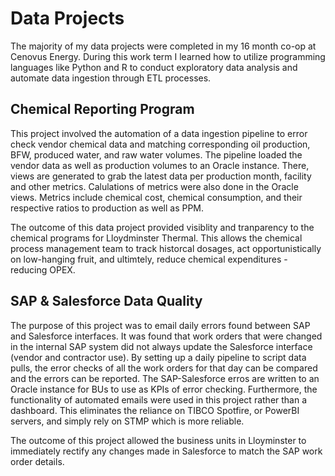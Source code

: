 # Data Projects
The majority of my data projects were completed in my 16 month co-op at Cenovus Energy. During this work term I learned how to utilize programming languages like Python and R to conduct exploratory data analysis and automate data ingestion through ETL processes.

## Chemical Reporting Program
This project involved the automation of a data ingestion pipeline to error check vendor chemical data and matching corresponding oil production, BFW, produced water, and raw water volumes. The pipeline loaded the vendor data as well as production volumes to an Oracle instance. There, views are generated to grab the latest data per production month, facility and other metrics. Calulations of metrics were also done in the Oracle views. Metrics include chemical cost, chemical consumption, and their respective ratios to production as well as PPM. 

The outcome of this data project provided visiblity and tranparency to the chemical programs for Lloydminster Thermal. This allows the chemical process management team to track historcal dosages, act opportunistically on low-hanging fruit, and ultimtely, reduce chemical expenditures - reducing OPEX.

## SAP & Salesforce Data Quality
The purpose of this project was to email daily errors found between SAP and Salesforce interfaces. It was found that work orders that were changed in the internal SAP system did not always update the Salesforce interface (vendor and contractor use). By setting up a daily pipeline to script data pulls, the error checks of all the work orders for that day can be compared and the errors can be reported. The SAP-Salesforce erros are written to an Oracle instance for BUs to use as KPIs of error checking. Furthermore, the functionality of automated emails were used in this project rather than a dashboard. This eliminates the reliance on TIBCO Spotfire, or PowerBI servers, and simply rely on STMP which is more reliable.

The outcome of this project allowed the business units in Lloyminster to immediately rectify any changes made in Salesforce to match the SAP work order details.